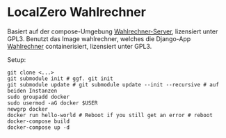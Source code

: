 # LocalZero Wahlrechner

Basiert auf der compose-Umgebung [Wahlrechner-Server](https://github.com/wahlrechner/server), lizensiert unter GPL3.
Benutzt das Image wahlrechner, welches die Django-App [Wahlrechner](https://github.com/wahlrechner/wahlrechner) containerisiert, lizensiert unter GPL3.

Setup:
```
git clone <...>
git submodule init # ggf. git init
git submodule update # git submodule update --init --recursive # auf beiden Instanzen
sudo groupadd docker
sudo usermod -aG docker $USER
newgrp docker
docker run hello-world # Reboot if you still get an error # reboot
docker-compose build
docker-compose up -d
```
